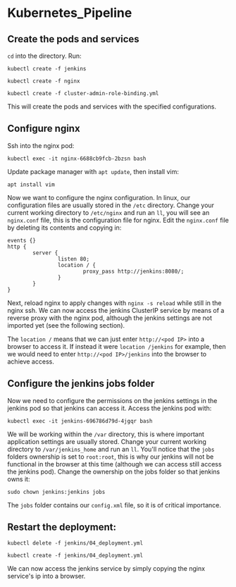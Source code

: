 # Kubernetes_Pipeline

## Create the pods and services

```cd``` into the directory. Run:

```kubectl create -f jenkins```

```kubectl create -f nginx```

```kubectl create -f cluster-admin-role-binding.yml```

This will create the pods and services with the specified configurations.

## Configure nginx

Ssh into the nginx pod:

```kubectl exec -it nginx-6688cb9fcb-2bzsn bash```

Update package manager with ```apt update```, then install vim:

```apt install vim```

Now we want to configure the nginx configuration. In linux, our configuration files are usually stored in the ```/etc``` directory. Change your current working directory to ```/etc/nginx``` and run an ```ll```, you will see an ```nginx.conf``` file, this is the configuration file for nginx. Edit the ```nginx.conf``` file by deleting its contents and copying in:

```
events {}
http {
        server {
                listen 80;
                location / {
                        proxy_pass http://jenkins:8080/;
                }
        }
}
```

Next, reload nginx to apply changes with ```nginx -s reload``` while still in the nginx ssh. We can now access the jenkins ClusterIP service by means of a reverse proxy with the nginx pod, although the jenkins settings are not imported yet (see the following section).

The ```location /``` means that we can just enter ```http://<pod IP>``` into a browser to access it. If instead it were ```location /jenkins``` for example, then we would need to enter ```http://<pod IP>/jenkins``` into the browser to achieve access.

## Configure the jenkins jobs folder

Now we need to configure the permissions on the jenkins settings in the jenkins pod so that jenkins can access it. Access the jenkins pod with:

```kubectl exec -it jenkins-696786d79d-4jgqr bash```

We will be working within the ```/var``` directory, this is where important application settings are usually stored. Change your current working directory to ```/var/jenkins_home``` and run an ```ll```. You'll notice that the ```jobs``` folders ownership is set to ```root:root```, this is why our jenkins will not be functional in the browser at this time (although we can access still access the jenkins pod). Change the ownership on the jobs folder so that jenkins owns it:

```sudo chown jenkins:jenkins jobs```

The ```jobs``` folder contains our ```config.xml``` file, so it is of critical importance.

## Restart the deployment:

```kubectl delete -f jenkins/04_deployment.yml```

```kubectl create -f jenkins/04_deployment.yml```

We can now access the jenkins service by simply copying the nginx service's ip into a browser.

